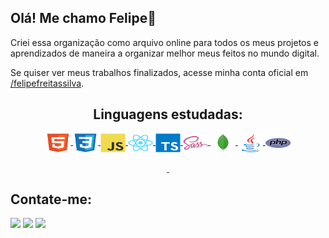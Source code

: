 <div>
    <h2>Olá! Me chamo Felipe👋</h2>
    <p>Criei essa organização como arquivo online para todos os meus projetos e aprendizados de maneira a organizar melhor meus feitos no mundo digital.</p>
    <p>Se quiser ver meus trabalhos finalizados, acesse minha conta oficial em <a href="https://github.com/felipefreitassilva" target="_blank">/felipefreitassilva</a>.</p>
</div>

<div align="center">
    <h2>Linguagens estudadas: </h2>
    <div style="display: inline_block">
        <a href="https://pt.wikipedia.org/wiki/HTML">
            <img align="center" alt="Logo-HTML" height="30" width="40" src="https://raw.githubusercontent.com/devicons/devicon/master/icons/html5/html5-original.svg">
        </a>
        <a href="https://pt.wikipedia.org/wiki/Cascading_Style_Sheets">
            <img align="center" alt="Logo-CSS" height="30" width="40" src="https://raw.githubusercontent.com/devicons/devicon/master/icons/css3/css3-original.svg">
        </a>
        <a href="https://www.javascript.com/">
            <img align="center" alt="Logo-Js" height="30" width="40" src="https://raw.githubusercontent.com/devicons/devicon/master/icons/javascript/javascript-original.svg">
        </a>
        <a href="https://reactjs.org/">
            <img align="center" alt="Logo-React" height="30" width="40" src="https://raw.githubusercontent.com/devicons/devicon/master/icons/react/react-original.svg">
        </a>
        <a href="https://www.typescriptlang.org/">
            <img align="center" alt="Logo-Ts" height="30" width="40" src="https://raw.githubusercontent.com/devicons/devicon/master/icons/typescript/typescript-original.svg">
        </a>
        <a href="https://sass-lang.com/">
            <img align="center" alt="Logo-Sass" height="30" width="40" src="https://raw.githubusercontent.com/devicons/devicon/master/icons/sass/sass-original.svg">
        </a>
        <a href="https://www.mongodb.com/">
            <img align="center" alt="Logo-MongoDB" height="30" width="40" src="https://raw.githubusercontent.com/devicons/devicon/master/icons/mongodb/mongodb-original.svg">
        </a>
        <a href="https://www.java.com/">
            <img align="center" alt="Logo-Java" height="30" width="40" src="https://raw.githubusercontent.com/devicons/devicon/master/icons/java/java-original.svg">
        </a>
        <a href="https://www.php.net/">
            <img align="center" alt="Logo-PHP" height="30" width="40" src="https://raw.githubusercontent.com/devicons/devicon/master/icons/php/php-original.svg">
        </a>
    </div><br>
    <a href="https://github.com/felipefreitassilvalearning">
    <img height="180em" src="https://github-readme-stats.vercel.app/api/top-langs/?username=felipefreitassilva&layout=compact&langs_count=7&theme=dracula" alt="" />
    <img height="180em" src="https://github-readme-stats.vercel.app/api?username=felipefreitassilva&show_icons=true&theme=dracula&include_all_commits=true&count_private=true" alt="" /></a>
</div>

<div>
    <h2>Contate-me: </h2>
    <a href="https://www.github.com/felipefreitassilva/"><img src="https://img.shields.io/badge/GitHub-ADBAC7?style=for-the-badge&logo=github&logoColor=white" /></a>
    <a href="https://www.linkedin.com/in/felipefreitassilva/"><img src="https://img.shields.io/badge/LinkedIn-0077B5?style=for-the-badge&logo=linkedin&logoColor=white" /></a>
    <a href="mailto:eu.felipefreitassilva@gmail.com"><img src="https://img.shields.io/badge/Gmail-D14836?style=for-the-badge&logo=gmail&logoColor=white" /></a>
</div>

